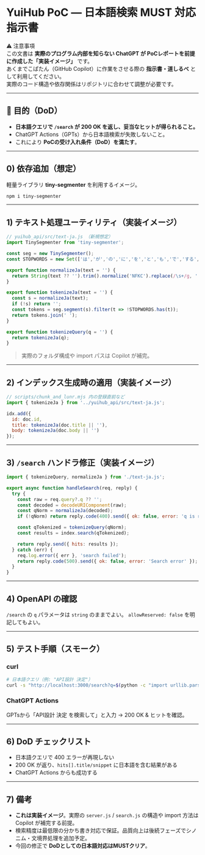 # YuiHub PoC — 日本語検索 MUST 対応 指示書

⚠️ 注意事項  
この文書は **実際のプログラム内部を知らない ChatGPT が PoCレポートを前提に作成した「実装イメージ」** です。  
あくまでこぱたん（GitHub Copilot）に作業をさせる際の **指示書・道しるべ** として利用してください。  
実際のコード構造や依存関係はリポジトリに合わせて調整が必要です。

---

## 🎯 目的（DoD）
- **日本語クエリで `/search` が 200 OK を返し、妥当なヒットが得られること。**
- ChatGPT Actions（GPTs）から日本語検索が失敗しないこと。  
- これにより **PoCの受け入れ条件（DoD）を満たす**。

---

## 0) 依存追加（想定）
軽量ライブラリ **tiny-segmenter** を利用するイメージ。

```bash
npm i tiny-segmenter
````

---

## 1) テキスト処理ユーティリティ（実装イメージ）

```js
// yuihub_api/src/text-ja.js （新規想定）
import TinySegmenter from 'tiny-segmenter';

const seg = new TinySegmenter();
const STOPWORDS = new Set(['は','が','の','に','を','と','も','で','する','なる','ある']);

export function normalizeJa(text = '') {
  return String(text ?? '').trim().normalize('NFKC').replace(/\s+/g, ' ');
}

export function tokenizeJa(text = '') {
  const s = normalizeJa(text);
  if (!s) return '';
  const tokens = seg.segment(s).filter(t => !STOPWORDS.has(t));
  return tokens.join(' ');
}

export function tokenizeQuery(q = '') {
  return tokenizeJa(q);
}
```

> 実際のフォルダ構成や import パスは Copilot が補完。

---

## 2) インデックス生成時の適用（実装イメージ）

```js
// scripts/chunk_and_lunr.mjs 内の登録直前など
import { tokenizeJa } from '../yuihub_api/src/text-ja.js';

idx.add({
  id: doc.id,
  title: tokenizeJa(doc.title || ''),
  body: tokenizeJa(doc.body || '')
});
```

---

## 3) `/search` ハンドラ修正（実装イメージ）

```js
import { tokenizeQuery, normalizeJa } from './text-ja.js';

export async function handleSearch(req, reply) {
  try {
    const raw = req.query?.q ?? '';
    const decoded = decodeURIComponent(raw);
    const qNorm = normalizeJa(decoded);
    if (!qNorm) return reply.code(400).send({ ok: false, error: 'q is required' });

    const qTokenized = tokenizeQuery(qNorm);
    const results = index.search(qTokenized);

    return reply.send({ hits: results });
  } catch (err) {
    req.log.error({ err }, 'search failed');
    return reply.code(500).send({ ok: false, error: 'Search error' });
  }
}
```

---

## 4) OpenAPI の確認

`/search` の `q` パラメータは `string` のままでよい。
`allowReserved: false` を明記してもよい。

---

## 5) テスト手順（スモーク）

### curl

```bash
# 日本語クエリ（例: "API設計 決定"）
curl -s "http://localhost:3000/search?q=$(python -c "import urllib.parse;print(urllib.parse.quote('API設計 決定'))")" | jq
```

### ChatGPT Actions

GPTsから「API設計 決定 を検索して」と入力 → 200 OK & ヒットを確認。

---

## 6) DoD チェックリスト

* 日本語クエリで 400 エラーが再現しない
* 200 OK が返り、`hits[].title/snippet` に日本語を含む結果がある
* ChatGPT Actions からも成功する

---

## 7) 備考

* **これは実装イメージ**。実際の `server.js` / `search.js` の構造や import 方法は Copilot が補完する前提。
* 検索精度は最低限の分かち書き対応で保証。品質向上は後続フェーズでシノニム・文境界処理を追加予定。
* 今回の修正で **DoDとしての日本語対応はMUSTクリア**。

```
